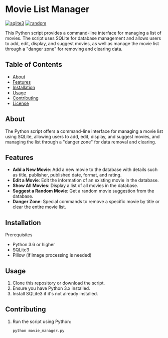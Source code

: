 # Movie List Manager
[![sqlite3](https://img.shields.io/badge/sqlite3-brown)](https://docs.python.org/3/library/sqlite3.html)
[![random](https://img.shields.io/badge/random-pink)](https://docs.python.org/3/library/random.html)

This Python script provides a command-line interface for managing a list of movies. The script uses SQLite for database management and allows users to add, edit, display, and suggest movies, as well as manage the movie list through a "danger zone" for removing and clearing data.

## Table of Contents

- [About](#about)
- [Features](#features)
- [Installation](#installation)
- [Usage](#usage)
- [Contributing](#contributing)
- [License](#license)

## About

The Python script offers a command-line interface for managing a movie list using SQLite, allowing users to add, edit, display, and suggest movies, and managing the list through a "danger zone" for data removal and clearing.

## Features

- **Add a New Movie**: Add a new movie to the database with details such as title, publisher, published date, format, and rating.
- **Edit a Movie**: Edit the information of an existing movie in the database.
- **Show All Movies**: Display a list of all movies in the database.
- **Suggest a Random Movie**: Get a random movie suggestion from the database.
- **Danger Zone**: Special commands to remove a specific movie by title or clear the entire movie list.

## Installation

Prerequisites
- Python 3.6 or higher
- SQLite3
- Pillow (if image processing is needed)


## Usage

1. Clone this repository or download the script.
2. Ensure you have Python 3.x installed.
3. Install SQLite3 if it's not already installed.

## Contributing

1. Run the script using Python:

   ```bash
   python movie_manager.py
